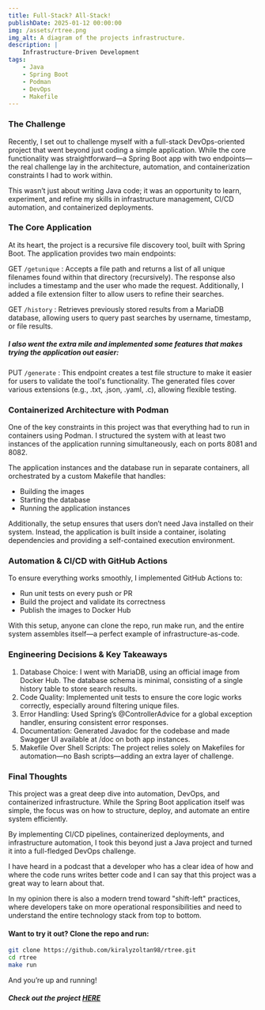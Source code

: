 ```yaml
---
title: Full-Stack? All-Stack!
publishDate: 2025-01-12 00:00:00
img: /assets/rtree.png
img_alt: A diagram of the projects infrastructure.
description: |
    Infrastructure-Driven Development
tags:
    - Java
    - Spring Boot
    - Podman
    - DevOps
    - Makefile
---
```


### The Challenge
Recently, I set out to challenge myself with a full-stack DevOps-oriented project that went beyond just coding a simple application. While the core functionality was straightforward—a Spring Boot app with two endpoints—the real challenge lay in the architecture, automation, and containerization constraints I had to work within.

This wasn’t just about writing Java code; it was an opportunity to learn, experiment, and refine my skills in infrastructure management, CI/CD automation, and containerized deployments.

### The Core Application
At its heart, the project is a recursive file discovery tool, built with Spring Boot. The application provides two main endpoints:

GET `/getunique` : Accepts a file path and returns a list of all unique filenames found within that directory (recursively). The response also includes a timestamp and the user who made the request. Additionally, I added a file extension filter to allow users to refine their searches.

GET `/history` : Retrieves previously stored results from a MariaDB database, allowing users to query past searches by username, timestamp, or file results.

##### I also went the extra mile and implemented some features that makes trying the application out easier:
PUT `/generate` : This endpoint creates a test file structure to make it easier for users to validate the tool's functionality. The generated files cover various extensions (e.g., .txt, .json, .yaml, .c), allowing flexible testing.

### Containerized Architecture with Podman
One of the key constraints in this project was that everything had to run in containers using Podman. I structured the system with at least two instances of the application running simultaneously, each on ports 8081 and 8082.

The application instances and the database run in separate containers, all orchestrated by a custom Makefile that handles:
 - Building the images
 - Starting the database
 - Running the application instances

Additionally, the setup ensures that users don’t need Java installed on their system. Instead, the application is built inside a container, isolating dependencies and providing a self-contained execution environment.

### Automation & CI/CD with GitHub Actions
To ensure everything works smoothly, I implemented GitHub Actions to:
 - Run unit tests on every push or PR
 - Build the project and validate its correctness
 - Publish the images to Docker Hub

With this setup, anyone can clone the repo, run make run, and the entire system assembles itself—a perfect example of infrastructure-as-code.

### Engineering Decisions & Key Takeaways
 1. Database Choice: I went with MariaDB, using an official image from Docker Hub. The database schema is minimal, consisting of a single history table to store search results.
 2. Code Quality: Implemented unit tests to ensure the core logic works correctly, especially around filtering unique files.
 3. Error Handling: Used Spring’s @ControllerAdvice for a global exception handler, ensuring consistent error responses.
 4. Documentation: Generated Javadoc for the codebase and made Swagger UI available at /doc on both app instances.
 5. Makefile Over Shell Scripts: The project relies solely on Makefiles for automation—no Bash scripts—adding an extra layer of challenge.

### Final Thoughts
This project was a great deep dive into automation, DevOps, and containerized infrastructure. While the Spring Boot application itself was simple, the focus was on how to structure, deploy, and automate an entire system efficiently.

By implementing CI/CD pipelines, containerized deployments, and infrastructure automation, I took this beyond just a Java project and turned it into a full-fledged DevOps challenge.

I have heard in a podcast that a developer who has a clear idea of how and where the code runs writes better code and I can say that this project was a great way to learn about that.

In my opinion there is also a modern trend toward "shift-left" practices, where developers take on more operational responsibilities and need to understand the entire technology stack from top to bottom.

#### Want to try it out? Clone the repo and run:
``` sh
git clone https://github.com/kiralyzoltan98/rtree.git
cd rtree
make run
```
And you’re up and running!

##### Check out the project <a href="https://github.com/kiralyzoltan98/rtree">HERE</a>
